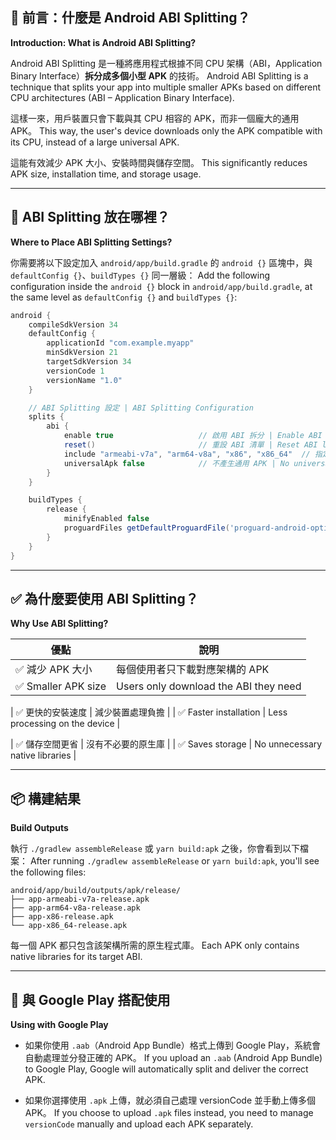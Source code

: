 ## 📘 前言：什麼是 Android ABI Splitting？

**Introduction: What is Android ABI Splitting?**

Android ABI Splitting 是一種將應用程式根據不同 CPU 架構（ABI，Application Binary Interface）**拆分成多個小型 APK** 的技術。
Android ABI Splitting is a technique that splits your app into multiple smaller APKs based on different CPU architectures (ABI – Application Binary Interface).

這樣一來，用戶裝置只會下載與其 CPU 相容的 APK，而非一個龐大的通用 APK。
This way, the user's device downloads only the APK compatible with its CPU, instead of a large universal APK.

這能有效減少 APK 大小、安裝時間與儲存空間。
This significantly reduces APK size, installation time, and storage usage.

---

## 🔧 ABI Splitting 放在哪裡？

**Where to Place ABI Splitting Settings?**

你需要將以下設定加入 `android/app/build.gradle` 的 `android {}` 區塊中，與 `defaultConfig {}`、`buildTypes {}` 同一層級：
Add the following configuration inside the `android {}` block in `android/app/build.gradle`, at the same level as `defaultConfig {}` and `buildTypes {}`:

```groovy
android {
    compileSdkVersion 34
    defaultConfig {
        applicationId "com.example.myapp"
        minSdkVersion 21
        targetSdkVersion 34
        versionCode 1
        versionName "1.0"
    }

    // ABI Splitting 設定 | ABI Splitting Configuration
    splits {
        abi {
            enable true                   // 啟用 ABI 拆分 | Enable ABI splitting
            reset()                       // 重設 ABI 清單 | Reset ABI list
            include "armeabi-v7a", "arm64-v8a", "x86", "x86_64"  // 指定支援架構 | Supported ABIs
            universalApk false            // 不產生通用 APK | No universal APK
        }
    }

    buildTypes {
        release {
            minifyEnabled false
            proguardFiles getDefaultProguardFile('proguard-android-optimize.txt'), 'proguard-rules.pro'
        }
    }
}
```

---

## ✅ 為什麼要使用 ABI Splitting？

**Why Use ABI Splitting?**

| 優點                 | 說明                                    |
| ------------------ | ------------------------------------- |
| ✅ 減少 APK 大小        | 每個使用者只下載對應架構的 APK                     |
| ✅ Smaller APK size | Users only download the ABI they need |

\| ✅ 更快的安裝速度 | 減少裝置處理負擔 |
\| ✅ Faster installation | Less processing on the device |

\| ✅ 儲存空間更省 | 沒有不必要的原生庫 |
\| ✅ Saves storage | No unnecessary native libraries |

---

## 📦 構建結果

**Build Outputs**

執行 `./gradlew assembleRelease` 或 `yarn build:apk` 之後，你會看到以下檔案：
After running `./gradlew assembleRelease` or `yarn build:apk`, you'll see the following files:

```
android/app/build/outputs/apk/release/
├── app-armeabi-v7a-release.apk
├── app-arm64-v8a-release.apk
├── app-x86-release.apk
└── app-x86_64-release.apk
```

每一個 APK 都只包含該架構所需的原生程式庫。
Each APK only contains native libraries for its target ABI.

---

## 🚀 與 Google Play 搭配使用

**Using with Google Play**

* 如果你使用 `.aab`（Android App Bundle）格式上傳到 Google Play，系統會自動處理並分發正確的 APK。
  If you upload an `.aab` (Android App Bundle) to Google Play, Google will automatically split and deliver the correct APK.

* 如果你選擇使用 `.apk` 上傳，就必須自己處理 versionCode 並手動上傳多個 APK。
  If you choose to upload `.apk` files instead, you need to manage `versionCode` manually and upload each APK separately.

